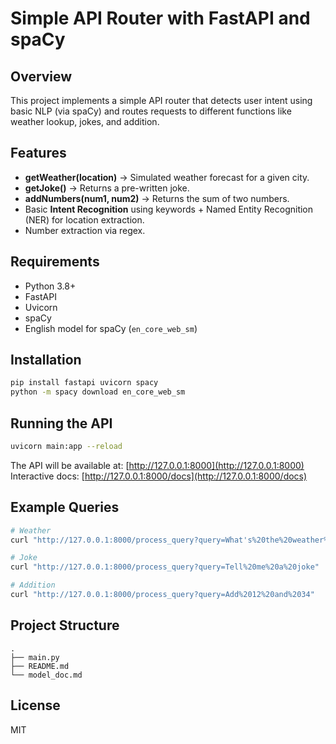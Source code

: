 # Simple API Router with FastAPI and spaCy

## Overview
This project implements a simple API router that detects user intent using basic NLP (via spaCy) and routes requests to different functions like weather lookup, jokes, and addition.

## Features
- **getWeather(location)** → Simulated weather forecast for a given city.
- **getJoke()** → Returns a pre-written joke.
- **addNumbers(num1, num2)** → Returns the sum of two numbers.
- Basic **Intent Recognition** using keywords + Named Entity Recognition (NER) for location extraction.
- Number extraction via regex.

## Requirements
- Python 3.8+
- FastAPI
- Uvicorn
- spaCy
- English model for spaCy (`en_core_web_sm`)

## Installation
```bash
pip install fastapi uvicorn spacy
python -m spacy download en_core_web_sm
```

## Running the API
```bash
uvicorn main:app --reload
```
The API will be available at: [http://127.0.0.1:8000](http://127.0.0.1:8000)  
Interactive docs: [http://127.0.0.1:8000/docs](http://127.0.0.1:8000/docs)

## Example Queries
```bash
# Weather
curl "http://127.0.0.1:8000/process_query?query=What's%20the%20weather%20in%20London"

# Joke
curl "http://127.0.0.1:8000/process_query?query=Tell%20me%20a%20joke"

# Addition
curl "http://127.0.0.1:8000/process_query?query=Add%2012%20and%2034"
```

## Project Structure
```
.
├── main.py
├── README.md
└── model_doc.md
```

## License
MIT
